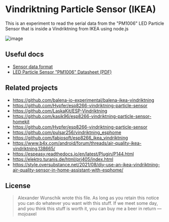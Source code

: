 # Vindriktning Particle Sensor (IKEA)

This is an experiment to read the serial data from the "PM1006" LED Particle Sensor that is inside a Vindriktning from IKEA using node.js

![image](https://github.com/mojoaxel/vindriktning-node/assets/600565/df027291-2160-4b9b-bcda-f50ca15b55b0)

## Useful docs

- [Sensor data format](https://lupyuen.github.io/articles/ikea#sensor-data-frame)
- [LED Particle Sensor "PM1006" Datasheet (PDF)](http://www.jdscompany.co.kr/download.asp?gubun=07&filename=PM1006_LED_PARTICLE_SENSOR_MODULE_SPECIFICATIONS.pdf)

## Related projects

- https://github.com/balena-io-experimental/balena-ikea-vindriktning
- https://github.com/Hypfer/esp8266-vindriktning-particle-sensor
- https://github.com/LaskaKit/ESP-Vindriktning
- https://github.com/kasik96/esp8266-vindriktning-particle-sensor-homekit
- https://github.com/Hypfer/esp8266-vindriktning-particle-sensor
- https://github.com/pulsar256/vindriktning_esphome
- https://github.com/fabiosoft/esp8266_ikea_vindriktning
- https://www.b4x.com/android/forum/threads/air-quality-ikea-vindriktning.138665/
- https://espeasy.readthedocs.io/en/latest/Plugin/P144.html
- https://elektro.turanis.de/html/prj405/index.html
- https://style.oversubstance.net/2021/08/diy-use-an-ikea-vindriktning-air-quality-sensor-in-home-assistant-with-esphome/

## License

> Alexander Wunschik wrote this file.
> As long as you retain this notice you can do whatever you want with this stuff.
> If we meet some day, and you think this stuff is worth it, you can buy me a beer in return
> — mojoaxel
